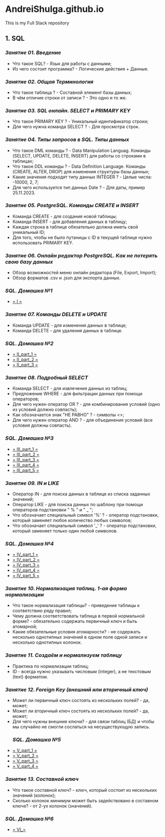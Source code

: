 # AndreiShulga.github.io
This is my Full Stack repository
## **1. SQL**
### *Занятие 01. Введение*
* Что такое SQL? - Язык для работы с данными;
* Из чего состоит программа? - Логические действия + Данные.
### *Занятие 02. Общая Терминология*
* Что такое таблица ? - Составной элемент базы данных;
* В чём отличие строки от записи ? - Это одно и то же.
### *Занятие 03. SQL онлайн. SELECT и PRIMARY KEY*
* Что такое PRIMARY KEY ? - Уникальный идентификатор строки;
* Для чего нужна команда SELECT ? - Для просмотра строк.
### *Занятие 04. Типы запросов в SQL. Типы данных*
* Что такое DML команды ? - Data Manipulation Languag. Команды (SELECT, UPDATE, DELETE, INSERT) для работы со строками в таблицах;
* Что такое DDL команды ? - Data Definition Language. Команды (CREATE, ALTER, DROP) для изменения структуры базы данных;
* Какие значения подходят типу данных INTEGER ? - Целые числа: -10000, 2, 7;
* Для чего используется тип данных Date ? - Для даты, пример 25.11.2023.
### *Занятие 05. PostgreSQL. Команды CREATE и INSERT*
* Команда CREATE - для создания новой таблицы;
* Команда INSERT - для добавления данных в таблицу;
* Каждая строка в таблице обязательно должна иметь свой уникальный ID;
* Для того, чтобы не было путаницы с ID в текущей таблице нужно использовать PRIMARY KEY.
### *Занятие 06. Онлайн редактор PostgreSQL. Как не потерять свою базу данных*
* Обзор возможностей меню онлайн редактора (File, Export, Import);
* Обзор форматов .csv и .json для экспорта данных.
### *SQL. Домашка №1*
* [= I =](https://sqliteonline.com/#share=9da086518f6806eadd5dbe1fef2eaf89ffa5541dc6ce506fb3cbdf71b2f21832)
### *Занятие 07. Команды DELETE и UPDATE*
* Команда UPDATE - для изменения данных в таблице;
* Команда DELETE - для удаления данных в таблице.
### *SQL. Домашка №2*
* [= II_part_1 =](https://sqliteonline.com/#share=ba9ece3ee4a3934bea632dba62827c0c168ab0f33c2e4a90f7018c6d4884983c)
* [= II_part_2 =](https://sqliteonline.com/#share=7a8e4528af337605a819ba69f97d7fa9ade5b9049fc0f9d7f0561190a51934c7)
* [= II_part_3 =](https://sqliteonline.com/#share=da009d2c8a4a8b913fca6f1f1c3c6386c60b4df8b9728e7a4c3c4bfe36377884)
### *Занятие 08. Подробный SELECT*
* Команда SELECT - для извлечения данных из таблиц;
* Предложение WHERE - для фильтрации данных при помощи операторов;
* Для чего нужен оператор OR ? - для комбинирования условий (одно из условий должно совпасть);
* Как обозначается знак "НЕ РАВНО" ? - символы <>;
* Для чего нужен оператор AND ? - для объединения условий (все условия должны совпасть).
### *SQL. Домашка №3*
* [= III_part_1 =](https://sqliteonline.com/#share=76da03ba156367b09f77fee4195d604945c5a90724583b40fabe66756ff1123b)
* [= III_part_2 =](https://sqliteonline.com/#share=857cfa89f3380d2a78a8bd7fb188d2423a63b0ac4bf6647355e0a4a2639f2e1c)
* [= III_part_3 =](https://sqliteonline.com/#share=0fa6dfc08bd6a644bb9ac1ddeee28a4dc37667a6b8a4b2ca19baf3d86dd1df75)
* [= III_part_4 =](https://sqliteonline.com/#share=6ce3e8a2b745b212e84ba2f26dd5f73e39b3d9801666fe0f0dc051642ea2a8bb)
* [= III_part_5 =](https://sqliteonline.com/#share=b3dc93466b9d59e2f943d584bec41285e819c5d6cfbd22454434ddcbf0ef2440)
### *Занятие 09. IN и LIKE*
* Оператор IN - для поиска данных в таблице из списка заданных значений;
* Оператор LIKE - для поиска данных по шаблону при помощи операторов подстановки " % " и " _ ";
* Что обозначает специальный символ '%' ? - оператор подстановки, который заменяет любое количество любых символов;
* Что обозначает специальный символ '_' ? - оператор подстановки, который заменяет только один любой символов.
### *SQL. Домашка №4*
* [= IV_part_1 =](https://sqliteonline.com/#share=4e05cbffa87da30fd453818e39b5a3249ccedaf5b547d06bb218705d620adacf)
* [= IV_part_2 =](https://sqliteonline.com/#share=e4df0ad39992b3395fb8303e8a56dcb7077d143ce68dcd3b05e1036452133362)
* [= IV_part_3 =](https://sqliteonline.com/#share=93c3a82856c50807952878ea0f4df713f8ca7240ce0ee3f9470d6eac2674bbcd)
* [= IV_part_4 =](https://sqliteonline.com/#share=00ddaea552873d0ee7107d417e994243815d8c07b7b3a718011914049a4288f9)
* [= IV_part_5 =](https://sqliteonline.com/#share=3193b7cc83867d5445a8483df2890584a9cd8d1d74de1f4a398bcb5fe983c3d7)
### *Занятие 10. Нормализация таблиц. 1-ая форма нормализации*
* Что такое нормализация таблицы? - приведение таблицы к соответствию ряду правил;
* Чему должна соответствовать таблица в первой нормальной форме? - обязательно содержать первичный ключ и быть атомарной;
* Какие обязательные условия атомарности? - не содержать несколько однотипных значений в одном поле одной записи и несколько однотипных колонок.
### *Занятие 11. Создаём и нормализуем таблицу*
* Практика по нормализации таблиц;
* ID - всегда нужно указывать числовым (integer), а не текстовым (text) форматом.
### *Занятие 12. Foreign Key (внешний или вторичный ключ)*
* Может ли первичный ключ состоять из нескольких полей? - да, может;
* Может ли вторичный ключ состоять из нескольких полей? - да, может;
* Для чего нужны внешние ключи? - для связи таблиц (БД) и чтобы мы случайно не смогли сослаться на несуществующую запись.
  ### *SQL. Домашка №5*
* [= V_part_1 =](https://sqliteonline.com/#share=3ae117682f2e239a46a0271416f298c7713e0a070201b6c69ad6bc2fb741cdca)
* [= V_part_2 =](https://sqliteonline.com/#share=48290810896411601b39f2a6b267cdc4988b662e0c9d6dc4ebb782be480acb88)
* [= V_part_3 =](https://sqliteonline.com/#share=658f6f430cbf3c7d2a842c189153ad81df3bdec64b649fedbac518d50d25e705)
* [= V_part_4 =](https://sqliteonline.com/#share=2764ca4073f2b225c375132b1db93951099444e870145225ec97662cd5e66d8b)
### *Занятие 13. Составной ключ*
* Что такое составной ключ? - ключ, который состоит из нескольких значений (колонок);
* Сколько колонок минимум может быть задействовано в составном ключе? - от 2-ух колонок (значений).
### *SQL. Домашка №6*
* [= VI_=](https://docs.google.com/spreadsheets/d/1y-BHxmeVleCnMXOmk4Vt-Rt1u7OY8yenJR0pexco_So/edit?usp=sharing)
